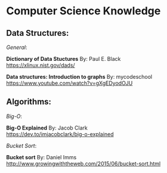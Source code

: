 # Computer Science Knowledge

## Data Structures:<br>
_General_:<br>

**Dictionary of Data Stuctures**
By: Paul E. Black<br>
https://xlinux.nist.gov/dads/

**Data structures: Introduction to graphs**
By: mycodeschool<br>
https://www.youtube.com/watch?v=gXgEDyodOJU


## Algorithms:<br>
_Big-O_:<br>

**Big-O Explained**
By: Jacob Clark<br>
https://dev.to/imjacobclark/big-o-explained

_Bucket Sort_:<br>

**Bucket sort**
By: Daniel Imms<br>
http://www.growingwiththeweb.com/2015/06/bucket-sort.html
